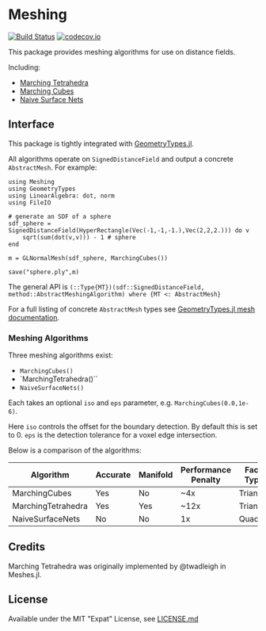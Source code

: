 # Meshing

[![Build Status](https://travis-ci.org/JuliaGeometry/Meshing.jl.svg)](https://travis-ci.org/JuliaGeometry/Meshing.jl)
[![codecov.io](http://codecov.io/github/JuliaGeometry/Meshing.jl/coverage.svg?branch=master)](http://codecov.io/github/JuliaGeometry/Meshing.jl?branch=master)

This package provides meshing algorithms for use on distance fields.

Including:
* [Marching Tetrahedra](https://en.wikipedia.org/wiki/Marching_tetrahedra)
* [Marching Cubes](https://en.wikipedia.org/wiki/Marching_cubes)
* [Naive Surface Nets](https://0fps.net/2012/07/12/smooth-voxel-terrain-part-2/)

## Interface

This package is tightly integrated with [GeometryTypes.jl](https://github.com/JuliaGeometry/GeometryTypes.jl).

All algorithms operate on `SignedDistanceField` and output a concrete `AbstractMesh`. For example:

```
using Meshing
using GeometryTypes
using LinearAlgebra: dot, norm
using FileIO

# generate an SDF of a sphere
sdf_sphere = SignedDistanceField(HyperRectangle(Vec(-1,-1,-1.),Vec(2,2,2.))) do v
    sqrt(sum(dot(v,v))) - 1 # sphere
end

m = GLNormalMesh(sdf_sphere, MarchingCubes())

save("sphere.ply",m)
```

The general API is ``(::Type{MT})(sdf::SignedDistanceField, method::AbstractMeshingAlgorithm) where {MT <: AbstractMesh}``

For a full listing of concrete `AbstractMesh` types see [GeometryTypes.jl mesh documentation](http://juliageometry.github.io/GeometryTypes.jl/latest/types.html#Meshes-1).

### Meshing Algorithms

Three meshing algorithms exist:
* `MarchingCubes()`
* `MarchingTetrahedra()``
* `NaiveSurfaceNets()`

Each takes an optional `iso` and `eps` parameter, e.g. `MarchingCubes(0.0,1e-6)`.

Here `iso` controls the offset for the boundary detection. By default this is set to 0. `eps` is the detection tolerance for a voxel edge intersection.

Below is a comparison of the algorithms:

| Algorithm          | Accurate | Manifold | Performance Penalty | Face Type |
|--------------------|----------|----------|---------------------|-----------|
| MarchingCubes      | Yes      | No       | ~4x                 | Triangle  |
| MarchingTetrahedra | Yes      | Yes      | ~12x                | Triangle  |
| NaiveSurfaceNets   | No       | No       | 1x                  | Quad      |

## Credits

Marching Tetrahedra was originally implemented by @twadleigh in Meshes.jl.

## License

Available under the MIT "Expat" License, see [LICENSE.md](./LICENSE.md)
